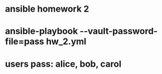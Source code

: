 # ansible homework 2
# ansible-playbook --vault-password-file=pass hw_2.yml
# users pass: alice, bob, carol
